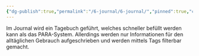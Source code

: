 ```yaml
---
{"dg-publish":true,"permalink":"/6-journal/6-journal/","pinned":true,"created":"2024-06-23T19:46:02.364+02:00","updated":"2024-05-12T11:44:52.003+02:00"}
---
```



Im Journal wird ein Tagebuch geführt, welches schneller befüllt werden kann als das PARA-System. Allerdings werden nur Informationen für den alltäglichen Gebrauch aufgeschrieben und werden mittels Tags filterbar gemacht.